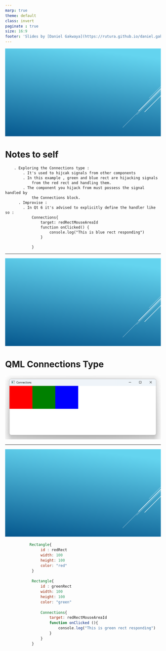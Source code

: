 ```yaml
---
marp: true
theme: default
class: invert
paginate : true
size: 16:9
footer: 'Slides by [Daniel Gakwaya](https://rutura.github.io/daniel.gakwaya/) at [LearnQtGuide](https://www.learnqt.guide/)'
---
```

![bg](images/slide_background.png)
# Notes to self
        . Exploring the Connections type :
            . It's used to hijcak signals from other components
            . In this example , green and blue rect are hijacking signals
                from the red rect and handling them.
            . The component you hijack from must possess the signal handled by
                the Connections block.
          . Improvise :
            . In Qt 6 it's advised to explicitly define the handler like so :
                Connections{
                    target: redRectMouseAreaId
                    function onClicked() {
                        console.log("This is blue rect responding")
                    }

                }

       
---
![bg](images/slide_background.png)
# QML Connections Type
![](images/1.png)

---
![bg](images/slide_background.png)
```qml
           Rectangle{
                id : redRect
                width: 100
                height: 100
                color: "red"
            }

            Rectangle{
                id : greenRect
                width: 100
                height: 100
                color: "green"

                Connections{
                    target: redRectMouseAreaId
                    function onClicked (){
                        console.log("This is green rect responding")
                    }
                }
            }
```






